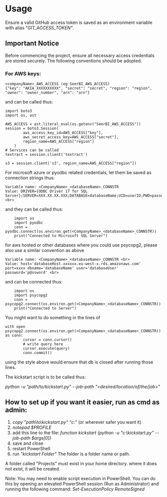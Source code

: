 # Usage
Ensure a valid GitHub access token is saved as an environment variable with alias _"GIT_ACCESS_TOKEN"_.
## Important Notice
Before commencing the project, ensure all necessary access credentials are stored securely. The following conventions should be adopted.
### For AWS keys:
```
<companyName>_AWS_ACCESS (eg SeerBI_AWS_ACCESS)
{"key": "AKIA_XXXXXXXXXX", "secret": "secret", "region": "region", "owner": "owner_number", "arn": "arn"}
```
and can be called thus:

```
import boto3
import os, ast

AWS_ACCESS = ast.literal_eval(os.getenv("SeerBI_AWS_ACCESS"))
session = boto3.Session(
        aws_access_key_id=AWS_ACCESS["key"],
        aws_secret_access_key=AWS_ACCESS["secret"],
        region_name=AWS_ACCESS["region"]
    )
# Services can be called
textract = session.client('textract')

s3 = session.client('s3', region_name=AWS_ACCESS["region"])

```
For microsoft azure or pyodbc related credentials, let them be saved as connection strings thus:
```
Variable name: <CompanyName>_<databaseName>_CONNSTR
Value: DRIVER={ODBC Driver 17 for SQL Server};SERVER=XXX.XX.XX.XXX;DATABASE=databaseName;UID=userID;PWD=password <br>
```
and they can be called thus:
```
    import os
    import pyodbc
    conn = pyodbc.connect(os.environ.get(<CompanyName>_<databaseName>_CONNSTR))
    print("Connected to Microsoft SQL Server")
```

for aws hosted or other databases where you could use psycopg2, please also use a similar convention as above
```
Variable name: <CompanyName>_<databaseName>_CONNSTR <br>
Value: host='databaseHost.xxxxxx.eu-west-x.rds.amazonaws.com' port=xxxx dbname='databaseName' user='databaseUser' password='p@ssword' <br> 
```
and can be connected thus:
```
    import os
    import psycopg2
    conn = psycopg2.connect(os.environ.get(<CompanyName>_<databaseName>_CONNSTR))
    print("Connected to Server")
```
You might want to do something in the lines of
```
with open psycopg2.connect(os.environ.get(<CompanyName>_<databaseName>_CONNSTR)) as conn:
        cursor = conn.cursor()
        # write query here
        cursor.execute(query)
        conn.commit()
```

using the style above would ensure that db is closed after running those lines. <be>

The kickstart script is to be called thus: <br>

*python -u "path/to/kickstart.py" --job-path "<desired/location/of/the/job>"*




## How to set up if you want it easier, run as cmd as admin:
1. *copy "path\to\kickstart.py" "c:\"* (or wherever safer you want it)
2. *notepad $PROFILE*
3. add this line to the file: *function kickstart {python -u "c:\kickstart.py" --job-path $args[0]}*
4. save and close
5. restart PowerShell
6. run *"kickstart Folder"*
The folder is a folder name or path.

A folder called "Projects" must exist in your home directory. where it does not exist, it will be created.

Note: You may need to enable script execution in PowerShell. You can do this by opening an elevated PowerShell session (Run as Administrator) and running the following command:
*Set-ExecutionPolicy RemoteSigned*
